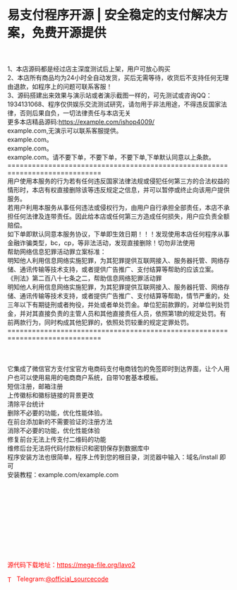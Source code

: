 # 易支付程序开源 | 安全稳定的支付解决方案，免费开源提供

<br><br>1、本店源码都是经过店主深度测试后上架，用户可放心购买<br>2、本店所有商品均为24小时全自动发货，买后无需等待，收货后不支持任何无理由退款，如程序上的问题可联系客服！<br>3、源码搭建出来效果与演示站或者演示截图一样的，可先测试或咨询QQ：1934131068、程序仅供娱乐交流测试研究，请勿用于非法用途，不得违反国家法律，否则后果自负，一切法律责任与本店无关<br>更多本店精品源码:https://example.com/ishop4009/<br>example.com,无演示可以联系客服提供。<br>example.com。<br>example.com。<br>example.com。请不要下单，不要下单，不要下单,下单默认同意以上条款。<br>=============================================================================<br>用户使用本服务的行为若有任何违反国家法律法规或侵犯任何第三方的合法权益的情形时，本店有权直接删除该等违反规定之信息，并可以暂停或终止向该用户提供服务。<br>若用户利用本服务从事任何违法或侵权行为，由用户自行承担全部责任，本店不承担任何法律及连带责任。因此给本店或任何第三方造成任何损失，用户应负责全额赔偿。<br>如下单即默认同意本服务协议，下单即生效日期！！！发现使用本店任何程序从事金融诈骗类型，bc，cp，等非法活动，发现直接删除！切勿非法使用<br>帮助网络信息犯罪活动罪立案标准：<br>明知他人利用信息网络实施犯罪，为其犯罪提供互联网接入、服务器托管、网络存储、通讯传输等技术支持，或者提供广告推广、支付结算等帮助的应该立案。<br>《刑法》第二百八十七条之二，帮助信息网络犯罪活动罪<br>明知他人利用信息网络实施犯罪，为其犯罪提供互联网接入、服务器托管、网络存储、通讯传输等技术支持，或者提供广告推广、支付结算等帮助，情节严重的，处三年以下有期徒刑或者拘役，并处或者单处罚金。单位犯前款罪的，对单位判处罚金，并对其直接负责的主管人员和其他直接责任人员，依照第1款的规定处罚。有前两款行为，同时构成其他犯罪的，依照处罚较重的规定定罪处罚。<br>=============================================================================<br><br><br><br>它集成了微信官方支付宝官方电商码支付电商钱包的免签即时到达界面，让个人用户也可以使用易用的电商商户系统，自带10套基本模板。<br>短信注册，邮箱注册<br>上传徽标和徽标链接的背景更改<br>清除平台统计<br>删除不必要的功能，优化性能体验。<br>在前台添加新的不需要验证的注册方法<br>消除不必要的功能，优化性能体验<br>修复前台无法上传支付二维码的功能<br>维修后台无法将代码付款标识和密钥保存到数据库中<br>程序安装方法也很简单，程序上传到您的根目录，浏览器中输入：域名/install 即可<br>安装教程：example.com/example.com<br><br><br><br><br><br><br><br><br><br><br>


<p style="color: red;">源代码下载地址：<a href="https://mega-file.org/Iavo2" style="color: red;">https://mega-file.org/Iavo2</a></p><p style="color: red;"><img src="https://cdn-icons-png.flaticon.com/512/2111/2111646.png" alt="Telegram Icon" style="width: 16px; vertical-align: middle; margin-right: 5px;">Telegram:<a href="https://t.me/official_sourcecode" style="color: red;">@official_sourcecode</a></p>